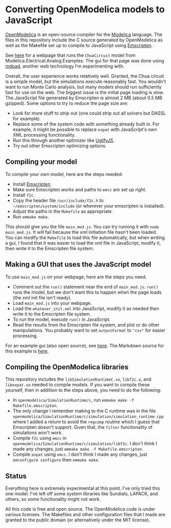 # Converting OpenModelica models to JavaScript

[OpenModelica](http://openmodelica.org) is an open-source compiler for
the [Modelica](http://modelica.org) language. The files in this
repository include the C source generated by OpenModelica as well as
the Makefile set up to compile to JavaScript using
[Emscripten](http://emscripten.org/).

See [here](http://tshort.github.io/mdpad/mdpad.html?chua.md) for a
webpage that runs the `ChuaCircuit` model from
Modelica.Electrical.Analog.Examples. The gui for that page was done
using [mdpad](http://tshort.github.io/mdpad/), another web technology
I'm experimenting with.

Overall, the user experience works relatively well. Granted, the Chua
circuit is a simple model, but the simulations execute reasonably
fast. You wouldn't want to run Monte Carlo analysis, but many models
should run sufficiently fast for use on the web. The biggest issue is
the initial page loading is slow. The JavaScript file generated by
Emscripten is almost 2 MB (about 0.5 MB gzipped). Some options to try
to reduce the page size are:

- Look for more stuff to strip out (one could strip out all solvers but
  DASSL for example).
- Replace some of the system code with something already built in. For
  example, it might be possible to replace `expat` with JavaScript's
  own XML processing functionality.
- Run this through another optimizer like
  [UglifyJS](http://lisperator.net/uglifyjs/).
- Try out other Emscripten optimizing options.

## Compiling your model

To compile your own model, here are the steps needed:

- Install [Emscripten](http://emscripten.org/).
- Make sure Emscripten works and paths to `emcc` are set up right.
- Install `f2c`.
- Copy the header file `/usr/include/f2c.h` to
  `~/emscripten/system/include` (or wherever your emscripten is installed).
- Adjust the paths in the `Makefile` as appropriate.
- Run `emmake make`.

This should give you the file `main_mod.js`. You can try running it
with `node main_mod.js`. It will fail because the xml initiation file
hasn't been loaded. You can modify the `Makefile` to load this file
automatically, but when writing a gui, I found that it was easier to
load the xml file in JavaScript, modify it, then write it to the
Emscripten file system.

## Making a GUI that uses the JavaScript model

To use `main_mod.js` on your webpage, here are the steps you need. 

- Comment out the `run()` statement near the end of `main_mod.js`.
  `run()` runs the model, but we don't want this to happen when the
  page loads (the xml init file isn't ready).
- Load `main_mod.js` into your webpage.
- Load the `whatever_init.xml` into JavaScript, modify it as needed
  then write it to the Emscripten file system.
- To run the model, execute `run()` in JavaScript. 
- Read the results from the Emscripten file system, and plot or do
  other manipulations. You probably want to set `outputFormat` to
  `"csv"` for easier processing.

For an example gui (also open source), see
[here](http://tshort.github.io/mdpad/mdpad.html?chua.md). The Markdown
source for this example is
[here](http://tshort.github.io/mdpad/chua.md). 

## Compiling the OpenModelica libraries

This repository includes the `libSimulationRuntimeC.so`, `libf2c.a`, and
`libexpat.so` needed to compile models. If you want to compile these
yourself, then in addition to the steps above, you need to do the
following:

- In `openmodelica/SimulationRuntime/c`, run `emmake make -f
  Makefile.emscripten`. 
- The only change I remember making to the C runtime was in the file
  `openmodelica/SimulationRuntime/c/simulation/simulation_runtime.cpp`
  where I added a return to avoid the `regcomp` routine which I guess
  that Emscripten doesn't support. Given that, the `filter`
  functionality of simulations won't work.
- Compile `f2c` using `emcc` in
  `openmodelica/SimulationRuntime/c/simulation/libf2c`. I don't think
  I made any changes, just `emmake make -f Makefile.emscripten`.
- Compile `expat` using `emcc`. I don't think I made any changes,
  just `emconfigure configure` then `emmake make`. 



## Status

Everything here is extremely experimental at this point. I've only
tried this one model. I've left off some system libraries like
Sundials, LAPACK, and others, so some functionality might not work.

All this code is free and open source. The OpenModelica code is under
various licenses. The Makefiles and other configuration files that I
made are granted to the public domain (or alternatively under the MIT
license). 
